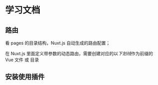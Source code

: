 # 学习文档

## 路由

看 pages 的目录结构，Nuxt.js 自动生成的路由配置；

在 Nuxt.js 里面定义带参数的动态路由，需要创建对应的以*下划线*作为前缀的 Vue 文件 或 目录

## 安装使用插件
